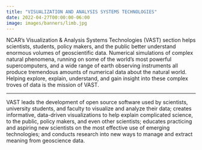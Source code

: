 ```yaml
---
title: "VISUALIZATION AND ANALYSIS SYSTEMS TECHNOLOGIES"
date: 2022-04-27T00:00:00-06:00
image: images/banners/limb.jpg
---
```


NCAR’s Visualization & Analysis Systems Technologies (VAST) section helps scientists, students, policy makers, and the public better understand enormous volumes of geoscientific data. Numerical simulations of complex natural phenomena, running on some of the world’s most powerful supercomputers, and a wide range of earth observing instruments all produce tremendous amounts of numerical data about the natural world. Helping explore, explain, understand, and gain insight into these complex troves of data is the mission of VAST.

---

VAST leads the development of open source software used by scientists, university students, and faculty to visualize and analyze their data; creates informative,  data-driven visualizations to help explain complicated science, to the public, policy makers, and even other scientists;  educates practicing and aspiring new scientists on the most effective use of emerging technologies; and conducts research into new ways to manage and extract meaning from geoscience data.
